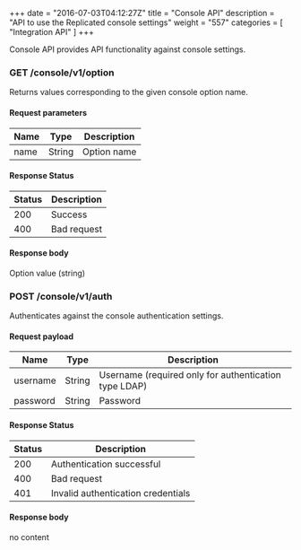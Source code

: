 +++
date = "2016-07-03T04:12:27Z"
title = "Console API"
description = "API to use the Replicated console settings"
weight = "557"
categories = [ "Integration API" ]
+++

Console API provides API functionality against console settings.

### GET /console/v1/option

Returns values corresponding to the given console option name.

#### Request parameters

| Name | Type | Description |
|---|---|---|
| name | String | Option name |

#### Response Status

| Status | Description |
|---|---|
| 200 | Success | 
| 400 | Bad request |

#### Response body

Option value (string)

### POST /console/v1/auth

Authenticates against the console authentication settings.

#### Request payload

| Name | Type | Description |
|---|---|---|
| username | String | Username (required only for authentication type LDAP) |
| password | String | Password |

#### Response Status

| Status | Description |
|---|---|
| 200 | Authentication successful |
| 400 | Bad request |
| 401 | Invalid authentication credentials |

#### Response body

no content
